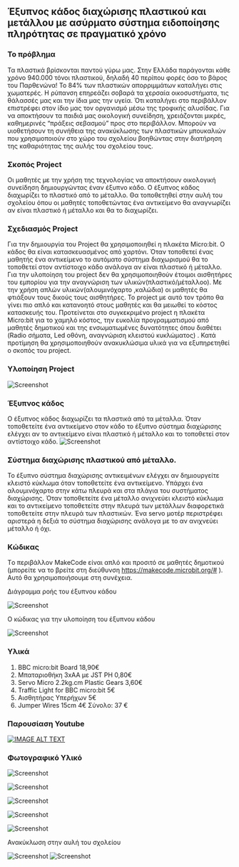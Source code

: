 ## Έξυπνος κάδος διαχώρισης πλαστικού και μετάλλου με ασύρματο σύστημα ειδοποίησης πληρότητας σε πραγματικό χρόνο
### Το πρόβλημα
Τα πλαστικά βρίσκονται παντού γύρω μας. Στην Ελλάδα παράγονται κάθε χρόνο 940.000 τόνοι πλαστικού, δηλαδή 40 περίπου φορές όσο το βάρος του Παρθενώνα! Το 84% των πλαστικών απορριμμάτων καταλήγει στις χωματερές. Η ρύπανση επηρεάζει σοβαρά τα χερσαία οικοσυστήματα, τις θάλασσές μας και την ίδια μας την υγεία. Ότι καταλήγει στο περιβάλλον επιστρέφει στον ίδιο μας τον οργανισμό μέσω της τροφικής αλυσίδας. Για να αποκτήσουν τα παιδιά μας οικολογική συνείδηση, χρειάζονται μικρές, καθημερινές “πράξεις σεβασμού” προς στο περιβάλλον. Μπορούν να υιοθετήσουν τη συνήθεια της ανακύκλωσης των πλαστικών μπουκαλιών που χρησιμοποιούν στο χώρο του σχολείου βοηθώντας στην  διατήρηση της καθαριότητας  της αυλής του σχολείου τους.
### Σκοπός Project
Οι μαθητές με την χρήση της τεχνολογίας να αποκτήσουν οικολογική συνείδηση δημιουργώντας έναν έξυπνο κάδο. Ο έξυπνος κάδος διαχωρίζει το πλαστικό από το μέταλλο. Θα τοποθετηθεί στην αυλή του σχολείου όπου οι μαθητές τοποθετώντας ένα αντικείμενο θα αναγνωρίζει αν είναι πλαστικό ή μέταλλο και θα το διαχωρίζει. 

### Σχεδιασμός  Project
Για την δημιουργία του Project  θα χρησιμοποιηθεί η   πλακέτα Micro:bit.  Ο κάδος θα είναι κατασκευασμένος  από χαρτόνι.  Όταν τοποθετεί ένας μαθητής  ένα αντικείμενο  το αυτόματο σύστημα διαχωρισμού θα το τοποθετεί στον αντίστοιχο κάδο ανάλογα αν είναι πλαστικό ή μέταλλο.  Για την υλοποίηση του project δεν θα χρησιμοποιηθούν έτοιμοι αισθητήρες του εμπορίου για την αναγνώριση των υλικών(πλαστικό/μέταλλοο).  Με την χρήση απλών υλικών(αλουμινόχαρτο ,καλώδια) οι μαθητές θα φτιάξουν τους δικούς τους αισθητήρες.  Το project με αυτό τον τρόπο θα γίνει πιο απλό και κατανοητό στους μαθητές και θα μειωθεί το κόστος κατασκευής του. 
Προτείνεται στο συγκεκριμένο project η πλακέτα Micro:bit για το χαμηλό κόστος, την ευκολία προγραμματισμού από μαθητές δημοτικού και της ενσωματωμένες δυνατότητες όπου διαθέτει (Radio σήματα, Led οθόνη, αναγνώριση κλειστού κυκλώματος) . Κατά προτίμηση θα χρησιμοποιηθούν ανακυκλώσιμα υλικά για να εξυπηρετηθεί ο σκοπός του project.

### Υλοποίηση Project
 ![Screenshot](images/station.jpg)
 
### Έξυπνος κάδος
Ο έξυπνος κάδος διαχωρίζει τα πλαστικά από τα μέταλλα. Όταν τοποθετείτε ένα αντικείμενο στον κάδο το έξυπνο σύστημα διαχώρισης ελέγχει αν το αντικείμενο είναι πλαστικό ή μέταλλο και το τοποθετεί στον αντίστοιχο κάδο.
![Screenshot](images/kados2022.jpg)
### Σύστημα διαχώρισης πλαστικού από μέταλλο.

Το έξυπνο σύστημα διαχώρισης αντικειμένων ελέγχει αν δημιουργείτε κλειστό κύκλωμα όταν τοποθετείτε ένα αντικείμενο. Υπάρχει ένα αλουμινόχαρτο στην κάτω πλευρά και στα πλάγια του συστήματος διαχώρισης. Όταν τοποθετείτε ένα μέταλλο ανιχνεύει κλειστό κύκλωμα και το αντικείμενο τοποθετείτε στην πλευρά των μετάλλων διαφορετικά τοποθετείτε στην πλευρά των πλαστικών. Ένα servo μοτέρ περιστρέφει  αριστερά η δεξιά το σύστημα διαχώρισης ανάλογα με το αν ανιχνεύει μέταλλο ή όχι.

### Κώδικας
Tο περιβάλλον MakeCode είναι απλό και προσιτό σε μαθητές δημοτικού (μπορείτε να το βρείτε στη διεύθυνση https://makecode.microbit.org/# ).  Αυτό θα χρησιμοποιήσουμε στη συνέχεια. 

Διάγραμμα ροής του έξυπνου κάδου

![Screenshot](images/chart.jpg)

Ο κώδικας για την υλοποίηση του έξυπνου κάδου

![Screenshot](images/code2.jpg)


### Υλικά
1.	BBC micro:bit Board 18,90€
2.	Μπαταριοθήκη 3xΑΑ με JST PH  0,80€
4.	Servo Micro 2.2kg.cm Plastic Gears 3,60€
5.	Traffic Light for BBC micro:bit 5€
6.	Αισθητήρας Υπερήχων 5€
7.	Jumper Wires 15cm 4€
Σύνολο: 37 €

### Παρουσίαση Youtube
[![IMAGE ALT TEXT](https://img.youtube.com/vi/FV2nJcAjP18/1.jpg)](https://youtu.be/FV2nJcAjP18 "My video")

### Φωτογραφικό Υλικό
![Screenshot](images/1.jpg)

![Screenshot](images/2.jpg)

![Screenshot](images/3.jpg)

![Screenshot](images/4.jpg)

![Screenshot](images/sillogos.jpg)

Ανακύκλωση στην αυλή του σχολείου

![Screenshot](images/school1.jpg)
![Screenshot](images/school2.jpg)


